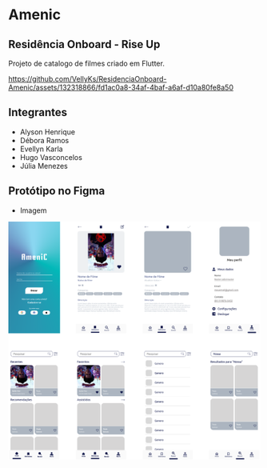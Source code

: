 # Amenic
## Residência Onboard - Rise Up

  Projeto de catalogo de filmes criado em Flutter. 

https://github.com/VellyKs/ResidenciaOnboard-Amenic/assets/132318866/fd1ac0a8-34af-4baf-a6af-d10a80fe8a50

## Integrantes

- Alyson Henrique
- Débora Ramos
- Evellyn Karla
- Hugo Vasconcelos
- Júlia Menezes

## Protótipo no Figma

- Imagem

![Imagem do protótipo figma](assets/images/Frame86.png)
